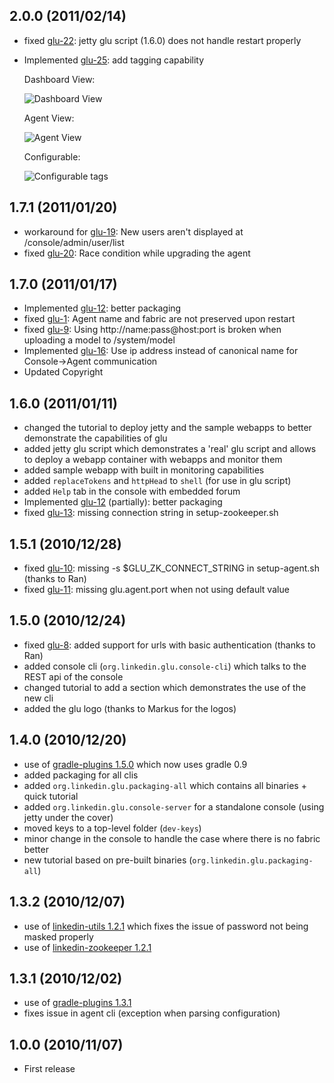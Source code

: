 2.0.0 (2011/02/14)
------------------
* fixed [glu-22](https://github.com/linkedin/glu/issues#issue/22): jetty glu script (1.6.0) does not handle restart properly
* Implemented [glu-25](https://github.com/linkedin/glu/issues#issue/25): add tagging capability

    Dashboard View:

    <img src="https://github.com/linkedin/linkedin.github.com/raw/master/images/glu/release_notes/v2.0.0/dashboard_tags.png" alt="Dashboard View" style="align: center">

    Agent View:

    <img src="https://github.com/linkedin/linkedin.github.com/raw/master/images/glu/release_notes/v2.0.0/agent_view_tags.png" alt="Agent View" style="align: center">

    Configurable:  

    <img src="https://github.com/linkedin/linkedin.github.com/raw/master/images/glu/release_notes/v2.0.0/configurable_tags.tiff" alt="Configurable tags" style="align: center">

1.7.1 (2011/01/20)
------------------
* workaround for [glu-19](https://github.com/linkedin/glu/issues#issue/19): New users aren't displayed at /console/admin/user/list
* fixed [glu-20](https://github.com/linkedin/glu/issues#issue/20): Race condition while upgrading the agent

1.7.0 (2011/01/17)
------------------
* Implemented [glu-12](https://github.com/linkedin/glu/issues#issue/12): better packaging
* fixed [glu-1](https://github.com/linkedin/glu/issues#issue/1): Agent name and fabric are not preserved upon restart
* fixed [glu-9](https://github.com/linkedin/glu/issues#issue/9): Using http://name:pass@host:port is broken when uploading a model to /system/model
* Implemented [glu-16](https://github.com/linkedin/glu/issues#issue/16): Use ip address instead of canonical name for Console->Agent communication
* Updated Copyright

1.6.0 (2011/01/11)
------------------
* changed the tutorial to deploy jetty and the sample webapps to better demonstrate the capabilities of glu
* added jetty glu script which demonstrates a 'real' glu script and allows to deploy a webapp container with webapps and monitor them
* added sample webapp with built in monitoring capabilities
* added `replaceTokens` and `httpHead` to `shell` (for use in glu script)
* added `Help` tab in the console with embedded forum
* Implemented [glu-12](https://github.com/linkedin/glu/issues#issue/12) (partially): better packaging
* fixed [glu-13](https://github.com/linkedin/glu/issues#issue/13): missing connection string in setup-zookeeper.sh

1.5.1 (2010/12/28)
------------------
* fixed [glu-10](https://github.com/linkedin/glu/issues#issue/10): missing -s $GLU_ZK_CONNECT_STRING in setup-agent.sh (thanks to Ran)
* fixed [glu-11](https://github.com/linkedin/glu/issues#issue/11): missing glu.agent.port when not using default value

1.5.0 (2010/12/24)
------------------
* fixed [glu-8](https://github.com/linkedin/glu/issues#issue/8): added support for urls with basic authentication (thanks to Ran)
* added console cli (`org.linkedin.glu.console-cli`) which talks to the REST api of the console
* changed tutorial to add a section which demonstrates the use of the new cli
* added the glu logo (thanks to Markus for the logos)

1.4.0 (2010/12/20)
------------------
* use of [gradle-plugins 1.5.0](https://github.com/linkedin/gradle-plugins/tree/REL_1.5.0) which now uses gradle 0.9
* added packaging for all clis
* added `org.linkedin.glu.packaging-all` which contains all binaries + quick tutorial
* added `org.linkedin.glu.console-server` for a standalone console (using jetty under the cover)
* moved keys to a top-level folder (`dev-keys`)
* minor change in the console to handle the case where there is no fabric better
* new tutorial based on pre-built binaries (`org.linkedin.glu.packaging-all`)

1.3.2 (2010/12/07)
------------------
* use of [linkedin-utils 1.2.1](https://github.com/linkedin/linkedin-utils/tree/REL_1.2.1) which fixes the issue of password not being masked properly
* use of [linkedin-zookeeper 1.2.1](https://github.com/linkedin/linkedin-zookeeper/tree/REL_1.2.1)

1.3.1 (2010/12/02)
------------------
* use of [gradle-plugins 1.3.1](https://github.com/linkedin/gradle-plugins/tree/REL_1.3.1)
* fixes issue in agent cli (exception when parsing configuration)

1.0.0 (2010/11/07)
------------------
* First release